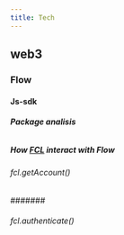 ```yaml
---
title: Tech
---
```


## web3
### Flow
#### Js-sdk
##### Package analisis
######
##### How [FCL](https://github.com/onflow/flow-js-sdk) interact with Flow
###### fcl.getAccount()
#######
###### fcl.authenticate()
